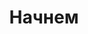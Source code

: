 ---
title: Начнем
position_number: 1
parameters:
  - name:
    content:
content_markdown: |-
  Добро пожаловать в наш API.

  API все еще находится в стадии разработки и будет развиваться.

  У тебя все получится, если ты сделаешь это.
  {: .success }

  Вот некоторая полезная информация.
  {: .info }

  Что-то может не случиться, если вы попробуете это сделать.
  {: .warning }

  Что-то плохое случится, если ты сделаешь это.
  {: .error }
left_code_blocks:
  - code_block:
    title:
    language:
right_code_blocks:
  - code_block:
    title:
    language:
---